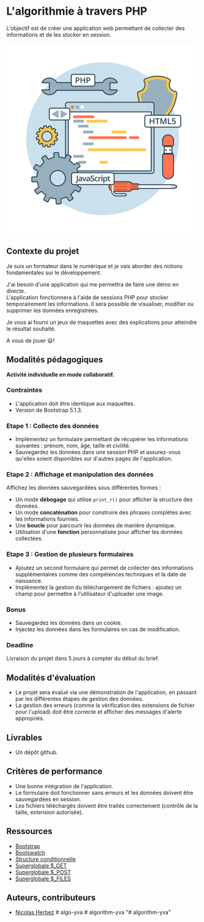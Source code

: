 # L'algorithmie à travers PHP

L'objectif est de créer une application web permettant de collecter des informations et de les stocker en session.

<div align="center">
    <img src="./php/images/algorithm.svg" alt="algorithm.svg" style="width: 500px !important;">
</div>

## Contexte du projet

Je suis un formateur dans le numérique et je vais aborder des notions fondamentales sur le développement.

J'ai besoin d'une application qui me permettra de faire une démo en directe.  
L'application fonctionnera à l'aide de sessions PHP pour stocker temporairement les informations. Il sera possible de visualiser, modifier ou supprimer les données enregistrées.

Je vous ai fourni un jeux de maquettes avec des explications pour atteindre le résultat souhaité.

A vous de jouer 😃!

## Modalités pédagogiques

**Activité individuelle en mode collaboratif.**

### Contraintes

- L'application doit être identique aux maquettes.
- Version de Bootstrap 5.1.3.

### Etape 1 : Collecte des données

- Implémentez un formulaire permettant de récupérer les informations suivantes : prénom, nom, âge, taille et civilité.
- Sauvegardez les données dans une session PHP et assurez-vous qu'elles soient disponibles sur d'autres pages de l'application.

### Etape 2 : Affichage et manipulation des données

Affichez les données sauvegardées sous différentes formes :
- Un mode **débogage** qui utilise `print_r()` pour afficher la structure des données.
- Un mode **concaténation** pour construire des phrases complètes avec les informations fournies.
- Une **boucle** pour parcourir les données de manière dynamique.
- Utilisation d'une **fonction** personnalisée pour afficher les données collectées.

### Etape 3 : Gestion de plusieurs formulaires

- Ajoutez un second formulaire qui permet de collecter des informations supplémentaires comme des compétences techniques et la date de naissance.
- Implémentez la gestion du téléchargement de fichiers : ajoutez un champ pour permettre à l'utilisateur d'uploader une image.

### Bonus

- Sauvegardez les données dans un cookie.
- Injectez les données dans les formulaires en cas de modification.

### Deadline

Livraison du projet dans 5 jours à compter du début du brief.

## Modalités d'évaluation

- Le projet sera évalué via une démonstration de l'application, en passant par les différentes étapes de gestion des données.
- La gestion des erreurs (comme la vérification des extensions de fichier pour l'upload) doit être correcte et afficher des messages d'alerte appropriés.

## Livrables

- Un dépôt github.

## Critères de performance

- Une bonne intégration de l'application.
- Le formulaire doit fonctionner sans erreurs et les données doivent être sauvegardées en session.
- Les fichiers téléchargés doivent être traités correctement (contrôle de la taille, extension autorisée).

## Ressources

- [Bootstrap](https://getbootstrap.com/docs/5.1/forms/overview)
- [Bootswatch](https://bootswatch.com)
- [Structure conditionnelle](https://www.php.net/manual/en/control-structures.elseif.php)
- [Superglobale $_GET](https://www.php.net/manual/en/reserved.variables.get.php)
- [Superglobale $_POST](https://www.php.net/manual/en/reserved.variables.post.php)
- [Superglobale $_FILES](https://www.php.net/manual/en/reserved.variables.files.php)

## Auteurs, contributeurs

- [Nicolas Herbez](https://github.com/nicolas-herbez)
#   a l g o - y v a 
 
 #   a l g o r i t h m - y v a 
 
 "# algorithm-yva" 
